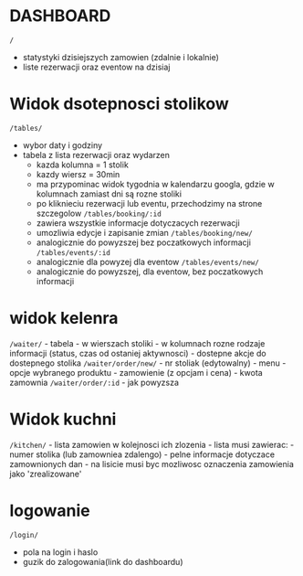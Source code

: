 # DASHBOARD
 `/` 
 - statystyki dzisiejszych zamowien (zdalnie i lokalnie)
 - liste rezerwacji oraz eventow na dzisiaj

# Widok dsotepnosci stolikow

  `/tables/`
  - wybor daty i godziny
  - tabela z lista rezerwacji oraz wydarzen
    - kazda kolumna = 1 stolik
    - kazdy wiersz = 30min
    - ma przypominac widok tygodnia w kalendarzu googla, gdzie w kolumnach zamiast dni są rozne stoliki
    - po kliknieciu rezerwacji lub eventu, przechodzimy na strone szczegolow
  `/tables/booking/:id`
    - zawiera wszystkie informacje dotyczacych rezerwacji
    - umozliwia edycje i zapisanie zmian
  `/tables/booking/new/`
    - analogicznie do powyzszej bez poczatkowych informacji 
  `/tables/events/:id`
    - analogicznie dla powyzej dla eventow
  `/tables/events/new/`
    - analogicznie do powyzszej, dla eventow, bez poczatkowych informacji

# widok kelenra

  `/waiter/`
    - tabela
      - w wierszach stoliki
      - w kolumnach rozne rodzaje informacji (status, czas od ostaniej aktywnosci)
      - dostepne akcje do dostepnego stolika
  `/waiter/order/new/`
    - nr stoliak (edytowalny)
    - menu
    - opcje wybranego produktu
    - zamowienie (z opcjam i cena)
    - kwota zamownia
  `/waiter/order/:id`
    - jak powyzsza 

# Widok kuchni

  `/kitchen/`
    - lista zamowien w kolejnosci ich zlozenia
    - lista musi zawierac:
      - numer stolika (lub zamowniea zdalengo)
      - pelne informacje dotyczace zamownionych dan
    - na lisicie musi byc mozliwosc oznaczenia zamowienia jako 'zrealizowane'

# logowanie
  `/login/`
  - pola na login i haslo
  - guzik do zalogowania(link do dashboardu)